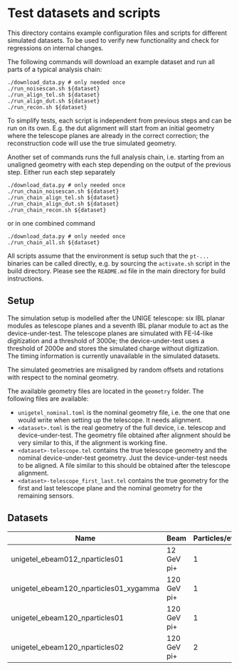 Test datasets and scripts
=========================

This directory contains example configuration files and scripts for
different simulated datasets. To be used to verify new functionality and
check for regressions on internal changes.

The following commands will download an example dataset and run all
parts of a typical analysis chain:

    ./download_data.py # only needed once
    ./run_noisescan.sh ${dataset}
    ./run_align_tel.sh ${dataset}
    ./run_align_dut.sh ${dataset}
    ./run_recon.sh ${dataset}

To simplify tests, each script is independent from previous steps and
can be run on its own. E.g. the dut alignment will start from an initial
geometry where the telescope planes are already in the correct
correction; the reconstruction code will use the true simulated
geometry.

Another set of commands runs the full analysis chain, i.e. starting from an
unaligned geometry with each step depending on the output of the previous
step. Either run each step separately

    ./download_data.py # only needed once
    ./run_chain_noisescan.sh ${dataset}
    ./run_chain_align_tel.sh ${dataset}
    ./run_chain_align_dut.sh ${dataset}
    ./run_chain_recon.sh ${dataset}

or in one combined command

    ./download_data.py # only needed once
    ./run_chain_all.sh ${dataset}

All scripts assume that the environment is setup such that the `pt-...`
binaries can be called directly, e.g. by sourcing the `activate.sh`
script in the build directory. Please see the `README.md` file in the
main directory for build instructions.

Setup
-----

The simulation setup is modelled after the UNIGE telescope: six IBL
planar modules as telescope planes and a seventh IBL planar module to
act as the device-under-test. The telescope planes are simulated with
FE-I4-like digitization and a threshold of 3000e; the device-under-test
uses a threshold of 2000e and stores the simulated charge without
digitization. The timing information is currently unavailable in the
simulated datasets.

The simulated geometries are misaligned by random offsets and rotations
with respect to the nominal geometry.

The available geometry files are located in the `geometry` folder. The
following files are available:

*   `unigetel_nominal.toml` is the nominal geometry file, i.e. the one that
    one would write when setting up the telescope. It needs alignment.
*   `<dataset>.toml` is the real geometry of the full device, i.e. telescop
    and device-under-test. The geometry file obtained after alignment should
    be very similar to this, if the alignment is working fine.
*   `<dataset>-telescope.tel` contains the true telescope geometry and the
    nominal device-under-test geometry. Just the device-under-test needs to
    be aligned. A file similar to this should be obtained after the telescope
    alignment.
*   `<dataset>-telescope_first_last.tel` contains the true geometry for the
    first and last telescope plane and the nominal geometry for the remaining
    sensors.

Datasets
--------

| Name                                   | Beam        | Particles/event | Events | Comment |
| -------------------------------------- | ----------- | --------------- | ------ | ------- |
| unigetel_ebeam012_nparticles01         | 12 GeV pi+  | 1               | 100k   | |
| unigetel_ebeam120_nparticles01_xygamma | 120 GeV pi+ | 1               | 100k   | Only misalignment in x,y,gamma |
| unigetel_ebeam120_nparticles01         | 120 GeV pi+ | 1               | 100k   | |
| unigetel_ebeam120_nparticles02         | 120 GeV pi+ | 2               | 100k   | |
